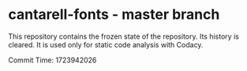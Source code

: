 # cantarell-fonts - master branch

This repository contains the frozen state of the repository.
Its history is cleared. It is used only for static code
analysis with Codacy.

Commit Time: 1723942026